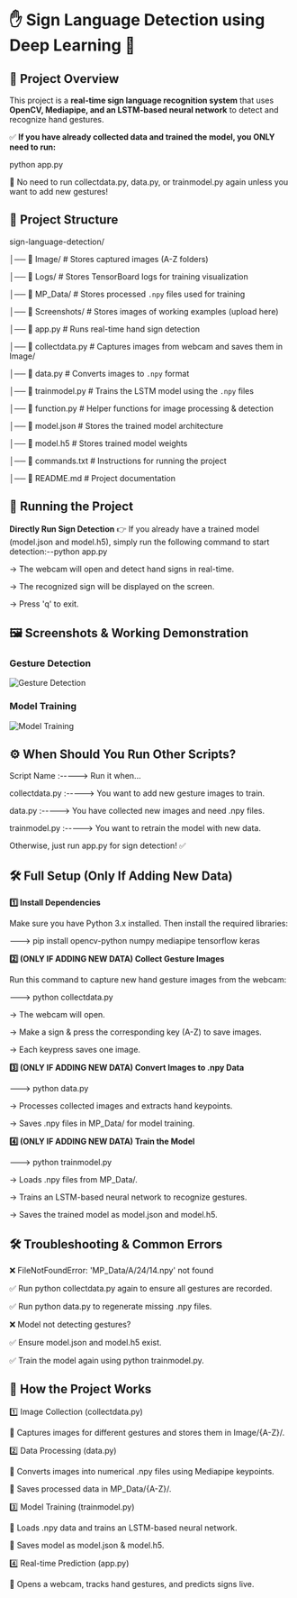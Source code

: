 # ✋ Sign Language Detection using Deep Learning 🤖  

## 📌 Project Overview 
This project is a **real-time sign language recognition system** that uses **OpenCV, Mediapipe, and an LSTM-based neural network** to detect and recognize hand gestures.  

✅ **If you have already collected data and trained the model, you ONLY need to run:**  

python app.py

🚀 No need to run collectdata.py, data.py, or trainmodel.py again unless you want to add new gestures!

## 📂 Project Structure

sign-language-detection/

│── 📂 Image/         # Stores captured images (A-Z folders)

│── 📂 Logs/          # Stores TensorBoard logs for training visualization

│── 📂 MP_Data/       # Stores processed `.npy` files used for training

│── 📂 Screenshots/   # Stores images of working examples (upload here)

│── 📜 app.py         # Runs real-time hand sign detection

│── 📜 collectdata.py # Captures images from webcam and saves them in Image/

│── 📜 data.py        # Converts images to `.npy` format

│── 📜 trainmodel.py  # Trains the LSTM model using the `.npy` files

│── 📜 function.py    # Helper functions for image processing & detection

│── 📜 model.json     # Stores the trained model architecture

│── 📜 model.h5       # Stores trained model weights

│── 📜 commands.txt   # Instructions for running the project

│── 📜 README.md      # Project documentation

## 🚀 Running the Project

**Directly Run Sign Detection**
👉 If you already have a trained model (model.json and model.h5), simply run the following command to start detection:--python app.py

-> The webcam will open and detect hand signs in real-time.

-> The recognized sign will be displayed on the screen.

-> Press 'q' to exit.

## 🖼️ Screenshots & Working Demonstration

### Gesture Detection

![Gesture Detection](https://raw.githubusercontent.com/your-username/your-repo/main/Screenshots/gesture_detection.png)

### Model Training

![Model Training](https://raw.githubusercontent.com/your-username/your-repo/main/Screenshots/model_training.png)

## ⚙️ When Should You Run Other Scripts?

Script Name :-----> Run it when...

collectdata.py :-----> You want to add new gesture images to train.

data.py :-----> You have collected new images and need .npy files.

trainmodel.py :-----> You want to retrain the model with new data.

Otherwise, just run app.py   for sign detection! ✅


## 🛠️ Full Setup (Only If Adding New Data)

**1️⃣ Install Dependencies**

Make sure you have Python 3.x installed. Then install the required libraries:

---> pip install opencv-python numpy mediapipe tensorflow keras

**2️⃣ (ONLY IF ADDING NEW DATA) Collect Gesture Images**

Run this command to capture new hand gesture images from the webcam:

---> python collectdata.py

-> The webcam will open.

-> Make a sign & press the corresponding key (A-Z) to save images.

-> Each keypress saves one image.

**3️⃣ (ONLY IF ADDING NEW DATA) Convert Images to .npy Data**

---> python data.py

-> Processes collected images and extracts hand keypoints.

-> Saves .npy files in MP_Data/ for model training.

**4️⃣ (ONLY IF ADDING NEW DATA) Train the Model**

---> python trainmodel.py

-> Loads .npy files from MP_Data/.

-> Trains an LSTM-based neural network to recognize gestures.

-> Saves the trained model as model.json and model.h5.

## 🛠️ Troubleshooting & Common Errors

❌ FileNotFoundError: 'MP_Data/A/24/14.npy' not found

✅ Run python collectdata.py again to ensure all gestures are recorded.

✅ Run python data.py to regenerate missing .npy files.

❌ Model not detecting gestures?

✅ Ensure model.json and model.h5 exist.

✅ Train the model again using python trainmodel.py.

## 🎯 How the Project Works

1️⃣ Image Collection (collectdata.py)

📌 Captures images for different gestures and stores them in Image/{A-Z}/.

2️⃣ Data Processing (data.py)

📌 Converts images into numerical .npy files using Mediapipe keypoints.

📌 Saves processed data in MP_Data/{A-Z}/.

3️⃣ Model Training (trainmodel.py)

📌 Loads .npy data and trains an LSTM-based neural network.

📌 Saves model as model.json & model.h5.

4️⃣ Real-time Prediction (app.py)

📌 Opens a webcam, tracks hand gestures, and predicts signs live.


